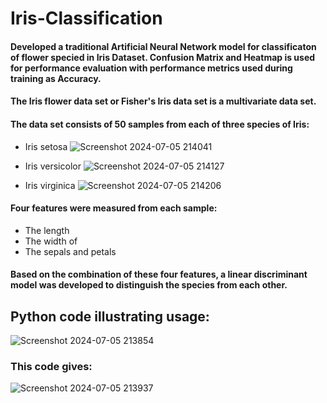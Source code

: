# Iris-Classification
#### Developed a traditional Artificial Neural Network model for classificaton of flower specied in Iris Dataset. Confusion Matrix and Heatmap is used for performance evaluation with performance metrics used during training as Accuracy. 
#### The Iris flower data set or Fisher's Iris data set is a multivariate data set.
#### The data set consists of 50 samples from each of three species of Iris:
* Iris setosa
            ![Screenshot 2024-07-05 214041](https://github.com/twishackaul/Iris-Classification/assets/107127632/bb903f93-5aaf-4bdf-bf18-da4e42ddf938)

* Iris versicolor
            ![Screenshot 2024-07-05 214127](https://github.com/twishackaul/Iris-Classification/assets/107127632/3f8541be-a512-49c8-b4ba-10733192741e)

* Iris virginica
            ![Screenshot 2024-07-05 214206](https://github.com/twishackaul/Iris-Classification/assets/107127632/b395f884-fde3-4252-98e1-5a586b21bd26)

#### Four features were measured from each sample: 
* The length
* The width of
* The sepals and petals
#### Based on the combination of these four features,  a linear discriminant model was developed to distinguish the species from each other. 
## Python code illustrating usage:
![Screenshot 2024-07-05 213854](https://github.com/twishackaul/Iris-Classification/assets/107127632/1bfbc878-d32e-4806-94bf-b242d332fade)

### This code gives:
![Screenshot 2024-07-05 213937](https://github.com/twishackaul/Iris-Classification/assets/107127632/8094c311-3b3d-41fd-b0f0-0f6ff196de08)
